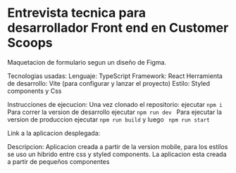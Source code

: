 # Entrevista tecnica para desarrollador Front end en Customer Scoops

Maquetacion de formulario segun un diseño de Figma.

Tecnologias usadas:
  Lenguaje: TypeScript
  Framework: React
  Herramienta de desarrollo: Vite (para configurar y lanzar el proyecto)
  Estilo: Styled components y Css

Instrucciones de ejecucion:
Una vez clonado el repositorio:
ejecutar ```npm i ```
Para correr la version de desarrollo ejecutar ```npm run dev ```
Para ejecutar la version de produccion ejecutar ``` npm run build ``` y luego ``` npm run start```

Link a la aplicacion desplegada: 

Descripcion:
Aplicacion creada a partir de la version mobile, para los estilos
se uso un hibrido entre css y styled components. La aplicacion esta creada
a partir de pequeños componentes 